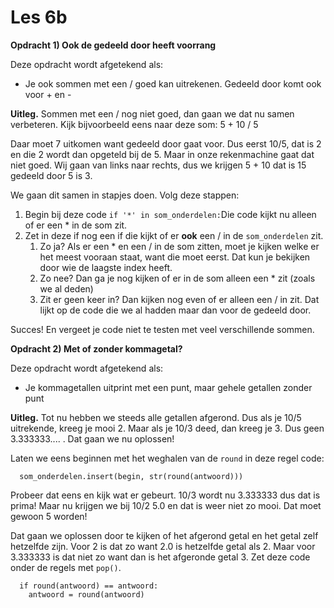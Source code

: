# Les 6b

&#x20;**Opdracht 1) Ook de gedeeld door heeft voorrang**

Deze opdracht wordt afgetekend als:

* Je ook sommen met een / goed kan uitrekenen. Gedeeld door komt ook voor + en -

**Uitleg.** Sommen met een / nog niet goed, dan gaan we dat nu samen verbeteren. Kijk bijvoorbeeld eens naar deze som: 5 + 10 / 5

Daar moet 7 uitkomen want gedeeld door gaat voor. Dus eerst 10/5, dat is 2 en die 2 wordt dan opgeteld bij de 5. Maar in onze rekenmachine gaat dat niet goed. Wij gaan van links naar rechts, dus we krijgen 5 + 10 dat is 15 gedeeld door 5 is 3.

We gaan dit samen in stapjes doen. Volg deze stappen:

1. Begin bij deze code `if '*' in som_onderdelen:`Die code kijkt nu alleen of er een \* in de som zit.
2. Zet in deze if nog een if die kijkt of er **ook** een / in de `som_onderdelen` zit.
   1. Zo ja? Als er een \* en een / in de som zitten, moet je kijken welke er het meest vooraan staat, want die moet eerst. Dat kun je bekijken door wie de laagste index heeft.
   2. Zo nee? Dan ga je nog kijken of er in de som alleen een \* zit (zoals we al deden)
   3. Zit er geen keer in? Dan kijken nog even of er alleen een / in zit. Dat lijkt op de code die we al hadden maar dan voor de gedeeld door.&#x20;

Succes! En vergeet je code niet te testen met veel verschillende sommen.

**Opdracht 2)  Met of zonder kommagetal?**

Deze opdracht wordt afgetekend als:

* Je kommagetallen uitprint met een punt, maar gehele getallen zonder punt

**Uitleg.** Tot nu hebben we steeds alle getallen afgerond. Dus als je 10/5 uitrekende, kreeg je mooi 2. Maar als je 10/3 deed, dan kreeg je 3. Dus geen 3.333333.... . Dat gaan we nu oplossen!

Laten we eens beginnen met het weghalen van de `round` in deze regel code:

```
  som_onderdelen.insert(begin, str(round(antwoord)))
```

Probeer dat eens en kijk wat er gebeurt. 10/3 wordt nu 3.333333 dus dat is prima! Maar nu krijgen we bij 10/2 5.0 en dat is weer niet zo mooi. Dat moet gewoon 5 worden!

Dat gaan we oplossen door te kijken of het afgerond getal en het getal zelf hetzelfde zijn. Voor 2 is dat zo want 2.0 is hetzelfde getal als 2. Maar voor 3.333333 is dat niet zo want dan is het afgeronde getal 3. Zet deze code onder de regels met `pop()`.

```
  if round(antwoord) == antwoord:
    antwoord = round(antwoord)
```



